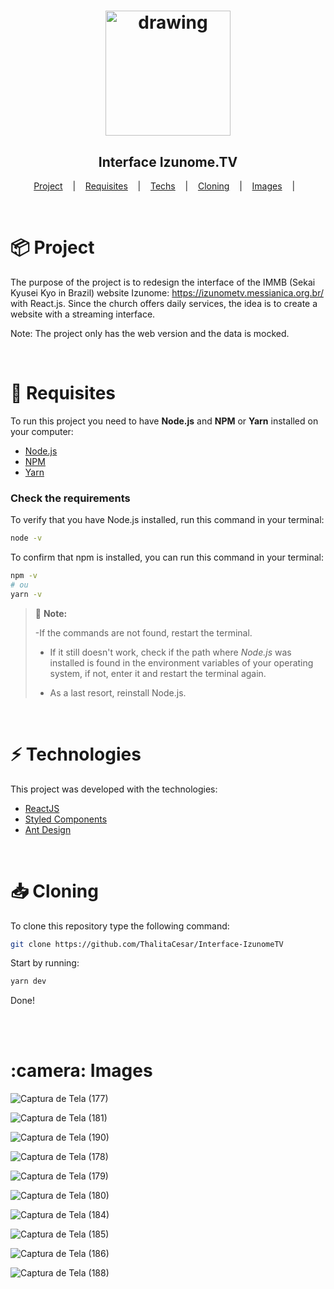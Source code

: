 

<h1 align="center">

<img src="https://user-images.githubusercontent.com/83131771/220485326-fb97453e-fa26-4c90-a34d-94c19389ef3c.png" alt="drawing" style="width:200px"/>

</h1>

<h2 align="center">Interface Izunome.TV</h2>


<p align="center">
  <a href="#project">Project</a>
  &nbsp;&nbsp;&nbsp;|&nbsp;&nbsp;&nbsp;
  <a href="#requisites">Requisites</a>
  &nbsp;&nbsp;&nbsp;|&nbsp;&nbsp;&nbsp;
  <a href="#techs">Techs</a>
  &nbsp;&nbsp;&nbsp;|&nbsp;&nbsp;&nbsp;
  <a href="#clone">Cloning</a>
  &nbsp;&nbsp;&nbsp;|&nbsp;&nbsp;&nbsp;
  <a href="#images">Images</a>
  &nbsp;&nbsp;&nbsp;|&nbsp;&nbsp;&nbsp;
</p>

<br>


<h1>
  <a id="project"></a>
  📦 Project
</h1>

The purpose of the project is to redesign the interface of the IMMB (Sekai Kyusei Kyo in Brazil) website Izunome: https://izunometv.messianica.org.br/ with React.js. Since the church offers daily services, the idea is to create a website with a streaming interface.

Note: The project only has the web version and the data is mocked.
<br>



<br>

<h1>
  <a id="requisites"></a>
  📝 Requisites
</h1>

To run this project you need to have **Node.js** and **NPM** or **Yarn** installed on your computer:

- [Node.js](https://nodejs.org/en/)
- [NPM](https://npmjs.com/get-npm)
- [Yarn](https://yarnpkg.com/getting-started)

### Check the requirements

To verify that you have Node.js installed, run this command in your terminal:

```bash
node -v
```

To confirm that npm is installed, you can run this command in your terminal:
```bash
npm -v
# ou
yarn -v
```

> 📌 **Note:**
>
> -If the commands are not found, restart the terminal.
>
> - If it still doesn't work, check if the path where _Node.js_ was installed is found in the environment variables of your operating system, if not, enter it and restart the terminal again.
>
> - As a last resort, reinstall Node.js.

<br>


<h1>
  <a id="techs"></a>
  ⚡ Technologies
</h1>

This project was developed with the technologies:

- [ReactJS](https://reactjs.org)
- [Styled Components](https://styled-components.com)
- [Ant Design](https://ant.design/components/modal)

<br>


<h1>
<a id="clone"></a>
   📥 Cloning
</h1>


To clone this repository type the following command:

```bash
git clone https://github.com/ThalitaCesar/Interface-IzunomeTV
```

Start by running:

```bash
yarn dev
```
Done!

<br>


<br>

<h1>
  <a id="images"></a>
  :camera: Images
</h1>



![Captura de Tela (177)](https://github.com/ThalitaCesar/Interface-IzunomeTV/assets/83131771/ec1c71b6-a868-451e-8de1-83135c75230c)

![Captura de Tela (181)](https://github.com/ThalitaCesar/Interface-IzunomeTV/assets/83131771/927721e7-de3a-41be-8e33-f7f441ccb821)

![Captura de Tela (190)](https://github.com/ThalitaCesar/Interface-IzunomeTV/assets/83131771/51f40c7b-8210-4443-a558-473d612d4f2a)

![Captura de Tela (178)](https://github.com/ThalitaCesar/Interface-IzunomeTV/assets/83131771/dfcf88e5-33ec-47d1-9583-821b5883457e)

![Captura de Tela (179)](https://github.com/ThalitaCesar/Interface-IzunomeTV/assets/83131771/f2a967dc-8b92-48f2-a96f-cc22ad6d1140)

![Captura de Tela (180)](https://github.com/ThalitaCesar/Interface-IzunomeTV/assets/83131771/2d6d4b66-2ece-4f46-b3af-282096a26e20)

![Captura de Tela (184)](https://github.com/ThalitaCesar/Interface-IzunomeTV/assets/83131771/c09e6983-3f3f-48b2-b824-301cff8f4034)

![Captura de Tela (185)](https://github.com/ThalitaCesar/Interface-IzunomeTV/assets/83131771/40063428-7f8f-40e9-8744-48962efa85c5)

![Captura de Tela (186)](https://github.com/ThalitaCesar/Interface-IzunomeTV/assets/83131771/8b7cc237-b61e-4f05-b2f6-eac988361a48)

![Captura de Tela (188)](https://github.com/ThalitaCesar/Interface-IzunomeTV/assets/83131771/ecd5852e-5280-43bd-9341-e92f52db8fc3)






